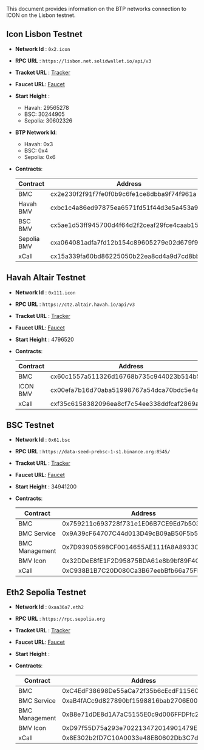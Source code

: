 This document provides information on the BTP networks connection to ICON on the Lisbon testnet.

## Icon Lisbon Testnet
- **Network Id** : `0x2.icon`
- **RPC URL** : `https://lisbon.net.solidwallet.io/api/v3`
- **Tracket URL** : [Tracker](https://tracker.lisbon.icon.community/)
- **Faucet URL**: [Faucet](https://faucet.iconosphere.io/)
- **Start Height** : 
    - Havah: 29565278
    - BSC: 30244905
    - Sepolia: 30602326
- **BTP Network Id**:
    - Havah: 0x3
    - BSC: 0x4
    - Sepolia: 0x6
- **Contracts**:

    | Contract    	| Address                                    	| Note 	|
    |-------------	|--------------------------------------------	|------	|
    | BMC         	| cx2e230f2f91f7fe0f0b9c6fe1ce8dbba9f74f961a 	|      	|
    | Havah BMV   	| cxbc1c4a86ed97875ea6571fd51f44d3e5a453a9c1 	|      	|
    | BSC BMV     	| cx5ae1d53ff945700d4f64d2f2ceaf29fce4caab15 	|      	|
    | Sepolia BMV 	| cxa064081adfa7fd12b154c89605279e02d679f9f0 	|      	|
    | xCall       	| cx15a339fa60bd86225050b22ea8cd4a9d7cd8bb83 	|      	|

## Havah Altair Testnet
- **Network Id** : `0x111.icon`
- **RPC URL** : `https://ctz.altair.havah.io/api/v3`
- **Tracket URL** : [Tracker](https://scan.altair.havah.io/)
- **Faucet URL**: [Faucet](https://faucet.altair.havah.io/)
- **Start Height** : 4796520
- **Contracts**:

    | Contract    	| Address                                    	| Note 	|
    |-------------	|--------------------------------------------	|------	|
    | BMC         	| cx60c1557a511326d16768b735c944023b514b55dc 	|      	|
    | ICON BMV   	| cx00efa7b16d70aba51998767a54dca70bdc5e4a98 	|      	|
    | xCall       	| cxf35c6158382096ea8cf7c54ee338ddfcaf2869a3 	|      	|

## BSC Testnet
- **Network Id** : `0x61.bsc`
- **RPC URL** : `https://data-seed-prebsc-1-s1.binance.org:8545/`
- **Tracket URL** : [Tracker](https://testnet.bscscan.com/)
- **Faucet URL**: [Faucet](https://testnet.bnbchain.org/faucet-smart)
- **Start Height** : 34941200
- **Contracts**:

    | Contract       	| Address                                    	| Note 	|
    |----------------	|--------------------------------------------	|------	|
    | BMC            	| 0x759211c693728f731e1E06B7CE9Ed7b50359CE03 	|      	|
    | BMC Service    	| 0x9A39cF64707C44d013D49cB09aB50F5b5f820fb0 	|      	|
    | BMC Management 	| 0x7D93905698CF0014655AE111fA8A8933CFA0e29f 	|      	|
    | BMV Icon       	| 0x32DDeE8fE1F2D95875BDA61e8b9bf89F4C329090 	|      	|
    | xCall          	| 0xC938B1B7C20D080Ca3B67eebBfb66a75Fb3C4995 	|      	|

## Eth2 Sepolia Testnet
- **Network Id** : `0xaa36a7.eth2`
- **RPC URL** : `https://rpc.sepolia.org`
- **Tracket URL** : [Tracker](https://sepolia.etherscan.io/)
- **Faucet URL**: [Faucet](https://sepoliafaucet.com/)
- **Start Height** : 
- **Contracts**:

    | Contract       	| Address                                    	| Note 	|
    |----------------	|--------------------------------------------	|------	|
    | BMC            	| 0xC4EdF38698De55aCa72f35b6cEcdF11560dA8e3a 	|      	|
    | BMC Service    	| 0xaB4fACc9d827890bf1598816bab2706E00cBed83 	|      	|
    | BMC Management 	| 0xB8e71dDE8d1A7aC5155E0c9d006FFDFfc2d3c7Eb 	|      	|
    | BMV Icon       	| 0xD97f55D75a293e702213472014901479E4f28D01 	|      	|
    | xCall          	| 0x8E302b2fD7C10A0033e48EB0602Db3C7d6E0F506 	|      	|